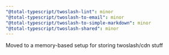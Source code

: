 ```yaml
---
"@total-typescript/twoslash-lint": minor
"@total-typescript/twoslash-to-email": minor
"@total-typescript/twoslash-to-simple-markdown": minor
"@total-typescript/twoslash-shared": minor
---
```


Moved to a memory-based setup for storing twoslash/cdn stuff

